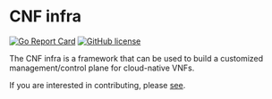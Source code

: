 # CNF infra

[![Go Report Card](https://goreportcard.com/badge/github.com/ligato/cnf-infra)](https://goreportcard.com/report/github.com/ligato/cnf-infra)
[![GitHub license](https://img.shields.io/badge/license-Apache%20license%202.0-blue.svg)](https://github.com/ligato/cnf-infra/blob/master/LICENSE.md)

The CNF infra is a framework that can be used to build a customized management/control plane for cloud-native VNFs.

If you are interested in contributing, please [see](CONTRIBUTING.md).
